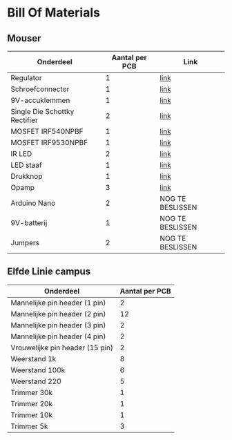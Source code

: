 # Bill Of Materials
## Mouser
| Onderdeel | Aantal per PCB | Link |
| --- | --- | --- |
| Regulator | 1 | [link](https://www.mouser.be/ProductDetail/onsemi/MC7805BDTG?qs=%252B9%2Fcbd0IE0TYE8BQQ8My5g%3D%3D)|
| Schroefconnector | 1 | [link](https://www.mouser.be/ProductDetail/CUI-Devices/TB006-508-02BE?qs=vLWxofP3U2wEdOVV%2FaT04w%3D%3D)|
| 9V-accuklemmen | 1 | [link](https://www.mouser.be/ProductDetail/Keystone-Electronics/232?qs=sGAEpiMZZMtz8P%2FeuiupSTJqVbzrph9Ycy4nTGSQqCY%3D)|
| Single Die Schottky Rectifier | 2 | [link](https://www.mouser.be/ProductDetail/Vishay-Semiconductors/VS-10BQ015-M3-5BT?qs=asPD7ZL2j3VpzaHhlDLLKA%3D%3D)|
| MOSFET IRF540NPBF | 1 | [link](https://www.mouser.be/ProductDetail/Infineon-Technologies/IRF540NPBF?qs=9%252BKlkBgLFf36us%252Bg5kwffA%3D%3D)|
| MOSFET IRF9530NPBF | 1 | [link](https://www.mouser.be/ProductDetail/Infineon-Technologies/IRF9530NPBF?qs=9%252BKlkBgLFf2oWmEcBf5aZQ%3D%3D)|
| IR LED | 2 | [link](https://www.mouser.be/ProductDetail/Everlight/EL-IR204-H16-L10?qs=vs%252BWWTB4QKYLfZ6uf%2Fu%252B0Q%3D%3D)|
| LED staaf | 1 | [link](https://www.mouser.be/ProductDetail/Lumex/SSB-LX2550SGW?qs=K%252Bxkc0srH7Bp%252B5yK7Wnd0w%3D%3D)|
| Drukknop | 1 | [link](https://www.mouser.be/ProductDetail/CUI-Devices/TS02-66-50-BK-100-SCR-D?qs=A6eO%252BMLsxmQON%252BZSzpek2A%3D%3D)|
| Opamp | 3 | [link](https://www.mouser.be/ProductDetail/onsemi/NCV833DR2G?qs=tCMd4XlZ%2FiDY0KNDmnILgQ%3D%3D)|
| Arduino Nano | 2 | NOG TE BESLISSEN|
| 9V-batterij | 1 | NOG TE BESLISSEN|
| Jumpers | 2 | NOG TE BESLISSEN|

## Elfde Linie campus
| Onderdeel | Aantal per PCB |
| --- | --- |
| Mannelijke pin header (1 pin) | 2 |
| Mannelijke pin header (2 pin) | 12 |
| Mannelijke pin header (3 pin) | 2 |
| Mannelijke pin header (4 pin) | 2 |
| Vrouwelijke pin header (15 pin) | 2 |
| Weerstand 1k | 8 |
| Weerstand 100k | 6 |
| Weerstand 220 | 5 |
| Trimmer 30k | 1 |
| Trimmer 20k | 1 |
| Trimmer 10k | 1 |
| Trimmer 5k | 3 |
